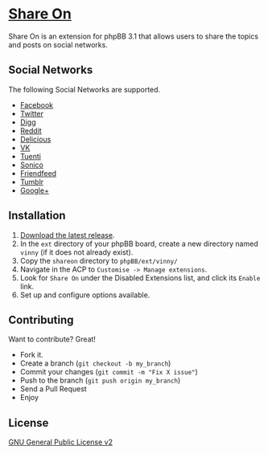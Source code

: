 [Share On](http://www.phpbb.com/customise/db/mod/share_on/)
=============

Share On is an extension for phpBB 3.1 that allows users to share the topics and posts on social networks.


Social Networks
-------
The following Social Networks are supported.
* [Facebook](https://www.facebook.com/)
* [Twitter](http://twitter.com/)
* [Digg](http://digg.com/)
* [Reddit](http://www.reddit.com/)
* [Delicious](https://delicious.com/)
* [VK](http://vk.com/)
* [Tuenti](http://www.tuenti.com/)
* [Sonico](http://www.sonico.com/)
* [Friendfeed](http://friendfeed.com/)
* [Tumblr](https://www.tumblr.com/)
* [Google+](https://plus.google.com/)


Installation
------------
1. [Download the latest release](https://github.com/vinny/Share-On/archive/extension.zip).
2. In the `ext` directory of your phpBB board, create a new directory named `vinny` (if it does not already exist).
3. Copy the `shareon` directory to `phpBB/ext/vinny/`
4. Navigate in the ACP to `Customise -> Manage extensions`.
5. Look for `Share On` under the Disabled Extensions list, and click its `Enable` link.
6. Set up and configure options available.


Contributing
------------
Want to contribute? Great!
* Fork it.
* Create a branch (`git checkout -b my_branch`)
* Commit your changes (`git commit -m "Fix X issue"`)
* Push to the branch (`git push origin my_branch`)
* Send a Pull Request
* Enjoy


License
------------
[GNU General Public License v2](http://opensource.org/licenses/GPL-2.0)
